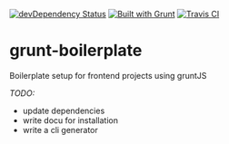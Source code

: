 [![devDependency Status](https://david-dm.org/ifahrentholz/grunt-boilerplate.svg)](https://david-dm.org/ifahrentholz/grunt-boilerplate#info=devDependencies)
[![Built with Grunt](https://cdn.gruntjs.com/builtwith.png)](http://gruntjs.com/)
[![Travis CI](https://travis-ci.org/ifahrentholz/grunt-boilerplate.svg?branch=master)](https://travis-ci.org/ifahrentholz/grunt-boilerplate)


# grunt-boilerplate
Boilerplate setup for frontend projects using gruntJS

*TODO:*
- update dependencies
- write docu for installation
- write a cli generator

